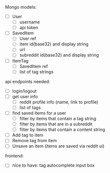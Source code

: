 
Mongo models:

- [ ] User
  - [ ] username
  - [ ] api token

- [ ] SavedItem
  - [ ] User ref
  - [ ] item id(base32) and display string
  - [ ] url
  - [ ] subreddit id(base32) and display string

- [ ] ItemTag
  - [ ] SavedItem ref
  - [ ] list of tag strings

api endpoints needed:
- [ ] login/logout
- [ ] get user info
  - [ ] reddit profile info (name, link to profile)
  - [ ] list of tags
- [ ] find saved items for a user
  - [ ] filter by items that contain a tag string
  - [ ] filter by items that are in a subreddit
  - [ ] filter by items that contain a content string
- [ ] Add tag to item
- [ ] Remove tag from item
- [ ] Unsave an item (items are saved via reddit ui)

frontend:
- [ ] nice to have: tag autocomplete input box
